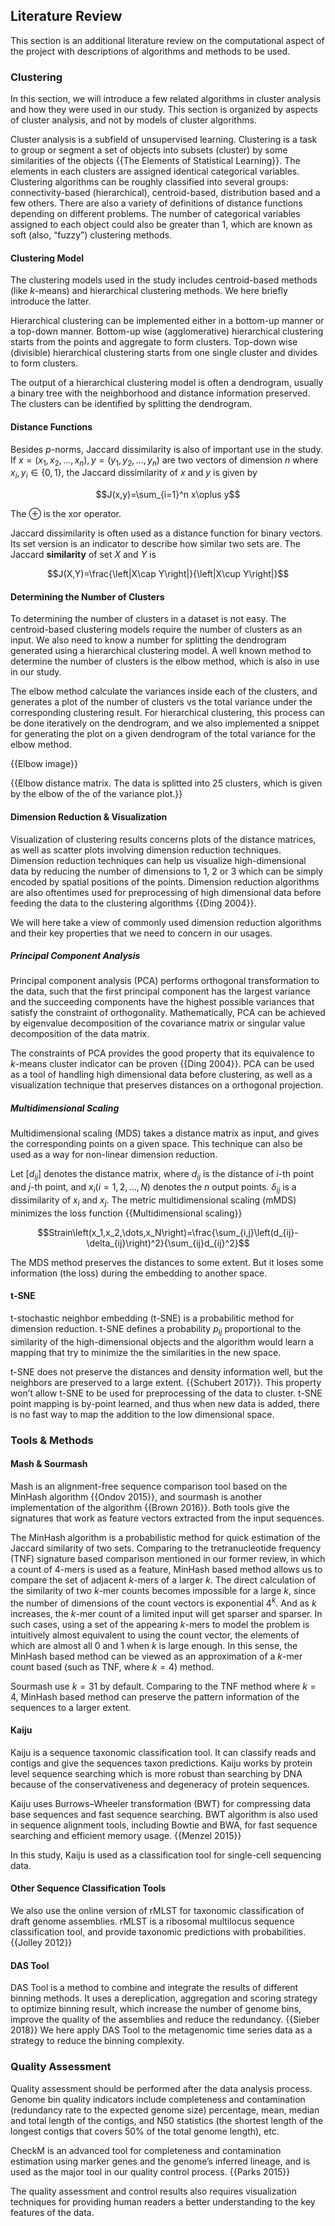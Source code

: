 ## Literature Review

This section is an additional literature review on the computational aspect of the project with descriptions of algorithms and methods to be used. 

### Clustering

In this section, we will introduce a few related algorithms in cluster analysis and how they were used in our study. This section is organized by aspects of cluster analysis, and not by models of cluster algorithms.

Cluster analysis is a subfield of unsupervised learning. Clustering is a task to group or segment a set of objects into subsets (cluster) by some similarities of the objects {{The Elements of Statistical Learning}}. The elements in each clusters are assigned identical categorical variables. Clustering algorithms can be roughly classified into several groups: connectivity-based (hierarchical), centroid-based, distribution based and a few others. There are also a variety of definitions of distance functions depending on different problems. The number of categorical variables assigned to each object could also be greater than 1, which are known as soft (also, “fuzzy”) clustering methods.

#### Clustering Model

The clustering models used in the study includes centroid-based methods (like *k*-means) and hierarchical clustering methods. We here briefly introduce the latter.

Hierarchical clustering can be implemented either in a bottom-up manner or a top-down manner. Bottom-up wise (agglomerative) hierarchical clustering starts from the points and aggregate to form clusters. Top-down wise (divisible) hierarchical clustering starts from one single cluster and divides to form clusters.

The output of a hierarchical clustering model is often a dendrogram, usually a binary tree with the neighborhood and distance information preserved. The clusters can be identified by splitting the dendrogram.

#### Distance Functions

Besides *p*-norms, Jaccard dissimilarity is also of important use in the study. If $x=\left(x_1,x_2,\dots,x_n\right),y=\left(y_1,y_2,\dots,y_n\right)$ are two vectors of dimension $n$ where $x_i,y_i\in\left\{0,1\right\}$, the Jaccard dissimilarity of $x$ and $y$ is given by

$$J(x,y)=\sum_{i=1}^n x\oplus y$$

The $\oplus$ is the xor operator.

Jaccard dissimilarity is often used as a distance function for binary vectors. Its set version is an indicator to describe how similar two sets are. The Jaccard **similarity** of set $X$ and $Y$ is

$$J(X,Y)=\frac{\left|X\cap Y\right|}{\left|X\cup Y\right|}$$

#### Determining the Number of Clusters

To determining the number of clusters in a dataset is not easy. The centroid-based clustering models require the number of clusters as an input. We also need to know a number for splitting the dendrogram generated using a hierarchical clustering model. A well known method to determine the number of clusters is the elbow method, which is also in use in our study.

The elbow method calculate the variances inside each of the clusters, and generates a plot of the number of clusters vs the total variance under the corresponding clustering result. For hierarchical clustering, this process can be done iteratively on the dendrogram, and we also implemented a snippet for generating the plot on a given dendrogram of the total variance for the elbow method.

{{Elbow image}}

{{Elbow distance matrix. The data is splitted into 25 clusters, which is given by the elbow of the of the variance plot.}}


#### Dimension Reduction & Visualization

Visualization of clustering results concerns plots of the distance matrices, as well as scatter plots involving dimension reduction techniques. Dimension reduction techniques can help us visualize high-dimensional data by reducing the number of dimensions to 1, 2 or 3 which can be simply encoded by spatial positions of the points. Dimension reduction algorithms are also oftentimes used for preprocessing of high dimensional data before feeding the data to the clustering algorithms {{Ding 2004}}. 

We will here take a view of commonly used dimension reduction algorithms and their key properties that we need to concern in our usages.

##### Principal Component Analysis

Principal component analysis (PCA) performs orthogonal transformation to the data, such that the first principal component has the largest variance and the succeeding components have the highest possible variances that satisfy the constraint of orthogonality. Mathematically, PCA can be achieved by eigenvalue decomposition of the covariance matrix or singular value decomposition of the data matrix.

The constraints of PCA provides the good property that its equivalence to *k*-means cluster indicator can be proven {{Ding 2004}}. PCA can be used as a tool of handling high dimensional data before clustering, as well as a  visualization technique that preserves distances on a orthogonal projection.

##### Multidimensional Scaling

Multidimensional scaling (MDS) takes a distance matrix as input, and gives the corresponding points on a given space. This technique can also be used as a way for non-linear dimension reduction.

Let $\left[d_{ij}\right]$ denotes the distance matrix, where $d_{ij}$ is the distance of $i$-th point and $j$-th point, and $x_i (i=1,2,\dots,N)$ denotes the $n$ output points. $\delta_{ij}$ is a dissimilarity of $x_i$ and $x_j$.  The metric multidimensional scaling (mMDS) minimizes the loss function {{Multidimensional scaling}}

$$Strain\left(x_1,x_2,\dots,x_N\right)=\frac{\sum_{i,j}\left(d_{ij}-\delta_{ij}\right)^2}{\sum_{ij}d_{ij}^2}$$

The MDS method preserves the distances to some extent. But it loses some information (the loss) during the embedding to another space.

#### t-SNE

t-stochastic neighbor embedding (t-SNE) is a probabilitic method for dimension reduction. t-SNE defines a probability $p_{ij}$ proportional to the similarity of the high-dimensional objects and the algorithm would learn a mapping that try to minimize the the similarities in the new space.

t-SNE does not preserve the distances and density information well, but the neighbors are preserved to a large extent. {{Schubert 2017}}. This property won’t allow t-SNE to be used for preprocessing of the data to cluster. t-SNE point mapping is by-point learned, and thus when new data is added, there is no fast way to map the addition to the low dimensional space.


### Tools & Methods

#### Mash & Sourmash

Mash is an alignment-free sequence comparison tool based on the MinHash algorithm {{Ondov 2015}}, and sourmash is another implementation of the algorithm {{Brown 2016}}. Both tools give the signatures that work as feature vectors extracted from the input sequences.

The MinHash algorithm is a probabilistic method for quick estimation of the Jaccard similarity of two sets. Comparing to the tretranucleotide frequency (TNF) signature based comparison mentioned in our former review, in which a count of 4-mers is used as a feature, MinHash based method allows us to compare the set of adjacent $k$-mers of a larger $k$. The direct calculation of the similarity of two $k$-mer counts becomes impossible for a large $k$, since the number of dimensions of the count vectors is exponential $4^k$. And as $k$ increases, the $k$-mer count of a limited input will get sparser and sparser. In such cases, using a set of the appearing $k$-mers to model the problem is intuitively almost equivalent to using the count vector, the elements of which are almost all 0 and 1 when $k$ is large enough. In this sense, the MinHash based method can be viewed as an approximation of a $k$-mer count based (such as TNF, where $k=4$) method.

Sourmash use $k=31$ by default. Comparing to the TNF method where $k=4$, MinHash based method can preserve the pattern information of the sequences to a larger extent.

#### Kaiju

Kaiju is a sequence taxonomic classification tool. It can classify reads and contigs and give the sequences taxon predictions. Kaiju works by protein level sequence searching which is more robust than searching by DNA because of the conservativeness and degeneracy of protein sequences. 

Kaiju uses Burrows–Wheeler transformation (BWT) for compressing data base sequences and fast sequence searching. BWT algorithm is also used in sequence alignment tools, including Bowtie and BWA, for fast sequence searching and efficient memory usage. {{Menzel 2015}}

In this study, Kaiju is used as a classification tool for single-cell sequencing data.

#### Other Sequence Classification Tools

We also use the online version of rMLST for taxonomic classification of draft genome assemblies. rMLST is a ribosomal multilocus sequence classification tool, and provide taxonomic predictions with probabilities. {{Jolley 2012}}

#### DAS Tool

DAS Tool is a method to combine and integrate the results of different binning methods. It uses a dereplication, aggregation and scoring strategy to optimize binning result, which increase the number of genome bins, improve the quality of the assemblies and reduce the redundancy. {{Sieber 2018}} We here apply DAS Tool to the metagenomic time series data as a strategy to reduce the binning complexity. 

### Quality Assessment

Quality assessment should be performed after the data analysis process. Genome bin quality indicators include completeness and contamination (redundancy rate to the expected genome size) percentage, mean, median and total length of the contigs, and N50 statistics (the shortest length of the longest contigs that covers 50% of the total genome length), etc.

CheckM is an advanced tool for completeness and contamination estimation using marker genes and the genome’s inferred lineage, and is used as the major tool in our quality control process. {{Parks 2015}}

The quality assessment and control results also requires visualization techniques for providing human readers a better understanding to the key features of the data. 

